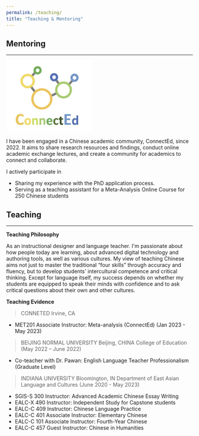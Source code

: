 ```yaml
---
permalink: /teaching/
title: "Teaching & Mentoring"
---
```


## **Mentoring**

---

![Screen Shot 2024-03-03 at 4.32.59 PM.png](/assets/Service/Screen_Shot_2024-03-03_at_4.32.59_PM.png)

I have been engaged in a Chinese academic community, ConnectEd, since 2022. It aims to share research resources and findings, conduct online academic exchange lectures, and create a community for academics to connect and collaborate.

I actively participate in 

- Sharing my experience with the PhD application process.
- Serving as a teaching assistant for a Meta-Analysis Online Course for 250 Chinese students

## **Teaching**

---

**Teaching Philosophy**

As an instructional designer and language teacher. I'm passionate about how people today are learning, about advanced digital technology and authoring tools, as well as various cultures. My view of teaching Chinese aims not just to master the traditional “four skills” through accuracy and fluency, but to develop students' intercultural competence and critical thinking. Except for language itself, my success depends on whether my students are equipped to speak their minds with confidence and to ask critical questions about their own and other cultures.

**Teaching Evidence**

> CONNETED 	Irvine, CA
>

- MET201 Associate Instructor: Meta-analysis (ConnectEd) (Jan 2023 - May 2023)

> BEIJING NORMAL UNIVERSITY 	Beijing, CHINA
College of Education (May 2022 – June 2022)
>

- Co-teacher with Dr. Pawan: English Language Teacher Professionalism (Graduate Level)

> INDIANA UNIVERSITY	Bloomington, IN
Department of East Asian Language and Cultures	(June 2020 - May 2023)
>

- SGIS-S 300 Instructor: Advanced Academic Chinese Essay Writing
- EALC-X 490 Instructor: Independent Study for Capstone students
- EALC-C 409 Instructor: Chinese Language Practice
- EALC-C 401 Associate Instructor: Elementary Chinese
- EALC-C 101 Associate Instructor: Fourth-Year Chinese
- EALC-C 457 Guest Instructor: Chinese in Humanities
